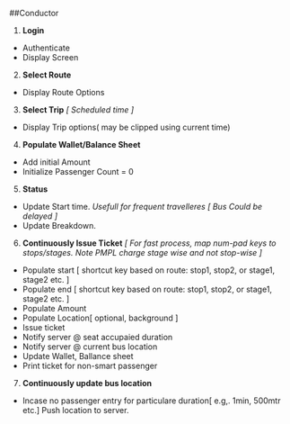 ##Conductor
1. **Login**
  * Authenticate
  * Display Screen
2. **Select Route**
  * Display Route Options
3. **Select Trip** *[ Scheduled time ]*
  * Display Trip options( may be clipped using current time)
4. **Populate Wallet/Balance Sheet**
  * Add initial Amount
  * Initialize Passenger Count = 0
5. **Status** 
  * Update Start time. *Usefull for frequent travelleres [ Bus Could be delayed ]*
  * Update Breakdown.
6. **Continuously Issue Ticket** *[ For fast process, map num-pad keys to stops/stages. Note PMPL charge stage wise and not stop-wise ]*
  * Populate start [ shortcut key based on route: stop1, stop2, or stage1, stage2 etc. ]
  * Populate end [ shortcut key based on route: stop1, stop2, or stage1, stage2 etc. ]
  * Populate Amount
  * Populate Location[ optional, background ]
  * Issue ticket
  * Notify server @ seat accupaied duration
  * Notify server @ current bus location
  * Update Wallet, Ballance sheet
  * Print ticket for non-smart passenger
7. **Continuously update bus location**
  * Incase no passenger entry for particulare duration[ e.g,. 1min, 500mtr etc.] Push location to server.

